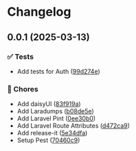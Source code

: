 # Changelog

## 0.0.1 (2025-03-13)

### ✅ Tests

* Add tests for Auth ([99d274e](https://github.com/true/Snapr/commit/99d274e159319304b93689c18364a27974390be4))

### 🔧 Chores

* Add daisyUI ([83f919a](https://github.com/true/Snapr/commit/83f919a129b45c0ed5c60dd006428a16edea5431))
* Add Laradumps ([b08de5e](https://github.com/true/Snapr/commit/b08de5e8988c77f70793c83f5346b3ccc02297c2))
* Add Laravel Pint ([0ee30b0](https://github.com/true/Snapr/commit/0ee30b09981be6a8b9a60e5a248522a0ce8a4252))
* Add Laravel Route Attributes ([d472ca9](https://github.com/true/Snapr/commit/d472ca93613dd027cbab5afb11140f6171b971ba))
* Add release-it ([5e34dfa](https://github.com/true/Snapr/commit/5e34dfa07f8b281e83aa13d9934e659d76d80bc3))
* Setup Pest ([70460c9](https://github.com/true/Snapr/commit/70460c9c093e019f2096eba9184bba45de7404c4))
